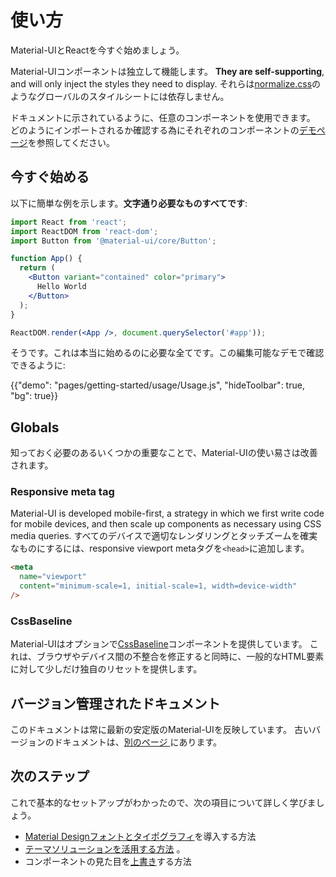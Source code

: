 # 使い方

<p class="description">Material-UIとReactを今すぐ始めましょう。</p>

Material-UIコンポーネントは独立して機能します。 **They are self-supporting**, and will only inject the styles they need to display. それらは[normalize.css](https://github.com/necolas/normalize.css/)のようなグローバルのスタイルシートには依存しません。

ドキュメントに示されているように、任意のコンポーネントを使用できます。 どのようにインポートされるか確認する為にそれぞれのコンポーネントの[デモページ](/components/buttons/)を参照してください。

## 今すぐ始める

以下に簡単な例を示します。**文字通り必要なものすべてです**:

```jsx
import React from 'react';
import ReactDOM from 'react-dom';
import Button from '@material-ui/core/Button';

function App() {
  return (
    <Button variant="contained" color="primary">
      Hello World
    </Button>
  );
}

ReactDOM.render(<App />, document.querySelector('#app'));
```

そうです。これは本当に始めるのに必要な全てです。この編集可能なデモで確認できるように:

{{"demo": "pages/getting-started/usage/Usage.js", "hideToolbar": true, "bg": true}}

## Globals

知っておく必要のあるいくつかの重要なことで、Material-UIの使い易さは改善されます。

### Responsive meta tag

Material-UI is developed mobile-first, a strategy in which we first write code for mobile devices, and then scale up components as necessary using CSS media queries. すべてのデバイスで適切なレンダリングとタッチズームを確実なものにするには、responsive viewport metaタグを`<head>`に追加します。

```html
<meta
  name="viewport"
  content="minimum-scale=1, initial-scale=1, width=device-width"
/>
```

### CssBaseline

Material-UIはオプションで[CssBaseline](/components/css-baseline/)コンポーネントを提供しています。 これは、ブラウザやデバイス間の不整合を修正すると同時に、一般的なHTML要素に対して少しだけ独自のリセットを提供します。

## バージョン管理されたドキュメント

このドキュメントは常に最新の安定版のMaterial-UIを反映しています。 古いバージョンのドキュメントは、[別のページ ](https://material-ui.com/versions/)にあります。

## 次のステップ

これで基本的なセットアップがわかったので、次の項目について詳しく学びましょう。

- [Material Designフォントとタイポグラフィ](/components/typography/)を導入する方法
- [テーマソリューションを活用する方法](/customization/theming/) 。
- コンポーネントの見た目を[上書き](/customization/components/)する方法
